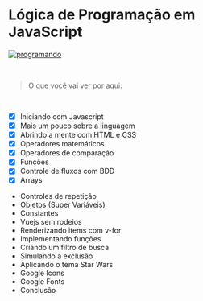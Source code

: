 # Lógica de Programação em JavaScript

[![programando](https://media0.giphy.com/media/2juvZoQ3oLa4U/giphy.gif?cid=ecf05e47tfvj343n1lofdmfnkpqg5yvyhrx0ghvw2ayh96qk&rid=giphy.gif&ct=g)](https://giphy.com/)


<br>

> O que você vai ver por aqui:
<br>

- [x] Iniciando com Javascript
- [x] Mais um pouco sobre a linguagem
- [x] Abrindo a mente com HTML e CSS
- [x] Operadores matemáticos
- [x] Operadores de comparação
- [x] Funções 
- [x] Controle de fluxos com BDD
- [x] Arrays
- Controles de repetição
- Objetos (Super Variáveis) 
- Constantes
- Vuejs sem rodeios
- Renderizando items com v-for 
- Implementando funções
- Criando um filtro de busca
- Simulando a exclusão
- Aplicando o tema Star Wars
- Google Icons
- Google Fonts 
- Conclusão
